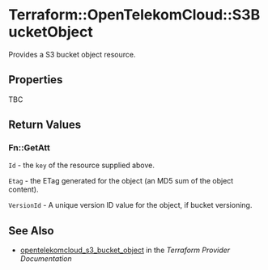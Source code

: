 # Terraform::OpenTelekomCloud::S3BucketObject

Provides a S3 bucket object resource.

## Properties

TBC

## Return Values

### Fn::GetAtt

`Id` - the `key` of the resource supplied above.

`Etag` - the ETag generated for the object (an MD5 sum of the object content).

`VersionId` - A unique version ID value for the object, if bucket versioning.

## See Also

* [opentelekomcloud_s3_bucket_object](https://www.terraform.io/docs/providers/opentelekomcloud/r/s3_bucket_object.html) in the _Terraform Provider Documentation_